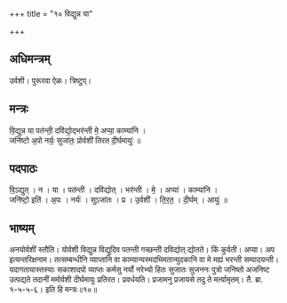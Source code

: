 +++
title = "१० विद्युन्न या"

+++
## अधिमन्त्रम्
उर्वशी। पुरूरवा ऐळः। त्रिष्टुप्।

## मन्त्रः
वि॒द्युन्न या पत॑न्ती॒ दवि॑द्यो॒द्भर॑न्ती मे॒ अप्या॒ काम्या॑नि ।  
जनि॑ष्टो अ॒पो नर्यः॒ सुजा॑तः॒ प्रोर्वशी॑ तिरत दी॒र्घमायुः॑ ॥

## पदपाठः
वि॒ऽद्युत् । न । या । पत॑न्ती । दवि॑द्योत् । भर॑न्ती । मे॒ । अप्या॑ । काम्या॑नि ।  
जनि॑ष्टो॒ इति॑ । अ॒पः । नर्यः॑ । सुऽजा॑तः । प्र । उ॒र्वशी॑ । ति॒र॒त॒ । दी॒र्घम् । आयुः॑ ॥

## भाष्यम्
अनयोर्वशीं स्तौति। योर्वशी विद्युन्न विद्युदिव पतन्ती गच्छन्ती दविद्योत् द्योतते। किं कुर्वती। अप्या। अप इत्यन्तरिक्षनाम। तत्सम्बन्धीनि व्याप्तानि वा काम्यान्यस्मदभिमतान्युदकानि वा मे मह्यं भरन्ती सम्पादयन्ती। यदागतायास्तस्याः सकाशादपो व्याप्तः कर्मसु नर्यो नरेभ्यो हितः सुजातः सुजननः पुत्रो जनिष्तो अजनिष्ट उत्पद्यते तदानीं ममोर्वशी दीर्घमायुः प्रतिरत। प्रवर्धयति। प्रजामनु प्रजायसे तदु ते मर्त्यामृतम्। तै. ब्रा. १-५-५-६। इति हि मन्त्रः॥१०॥
